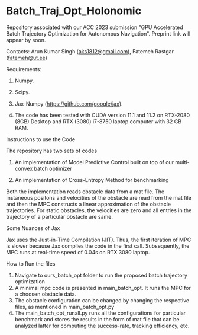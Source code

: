 # Batch_Traj_Opt_Holonomic
Repository associated with our ACC 2023 submission "GPU Accelerated Batch Trajectory Optimization for Autonomous Navigation". Preprint link will appear by soon.



Contacts: Arun Kumar Singh (aks1812@gmail.com), Fatemeh Rastgar (fatemeh@ut.ee)

Requirements:



1. Numpy.

2. Scipy.

3. Jax-Numpy (https://github.com/google/jax).

4. The code has been tested with CUDA version 11.1 and 11.2 on RTX-2080 (8GB) Desktop and RTX (3080) i7-8750 laptop computer with 32 GB RAM. 

Instructions to use the Code

The repository has two sets of codes

1. An implementation of Model Predictive Control built on top of our multi-convex batch optimizer

2. An implementation of Cross-Entropy Method for benchmarking

Both the implementation reads obstacle data from a mat file. The instaneous positons and velocities of the obstacle are read from the mat file and then the MPC constructs a linear approximation of the obstacle trajectories. For static obstacles, the velocities are zero and all entries in the trajectory of a particular obstacle are same.

Some Nuances of Jax

Jax uses the Just-in-Time Compilation (JIT). Thus, the first iteration of MPC is slower because Jax complies the code in the first call. Subsequently, the MPC runs at real-time speed of 0.04s on RTX 3080 laptop. 


How to Run the files
1. Navigate to ours_batch_opt folder to run the proposed batch trajectory optimization
2. A minimal mpc code is presented in main_batch_opt. It runs the MPC for a choosen obstacle data. 
3. The obstacle configuration can be changed by changing the respective files, as mentioned in main_batch_opt.py
4. The main_batch_opt_runall.py runs all the configurations for particular benchmark and stores the results in the form of mat file that can be analyzed latter for computing the success-rate, tracking efficiency, etc.



